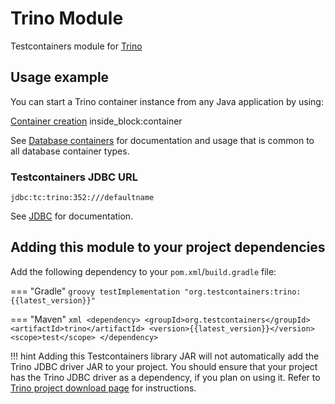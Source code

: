 # Trino Module

Testcontainers module for [Trino](https://hub.docker.com/r/trinodb/trino)

## Usage example

You can start a Trino container instance from any Java application by using:

<!--codeinclude-->
[Container creation](../../../modules/trino/src/test/java/org/testcontainers/containers/TrinoContainerTest.java) inside_block:container
<!--/codeinclude-->

See [Database containers](./index.md) for documentation and usage that is common to all database container types.

### Testcontainers JDBC URL

`jdbc:tc:trino:352:///defaultname`

See [JDBC](./jdbc.md) for documentation.

## Adding this module to your project dependencies

Add the following dependency to your `pom.xml`/`build.gradle` file:

=== "Gradle"
    ```groovy
    testImplementation "org.testcontainers:trino:{{latest_version}}"
    ```

=== "Maven"
    ```xml
    <dependency>
        <groupId>org.testcontainers</groupId>
        <artifactId>trino</artifactId>
        <version>{{latest_version}}</version>
        <scope>test</scope>
    </dependency>
    ```

!!! hint
    Adding this Testcontainers library JAR will not automatically add the Trino JDBC driver JAR to your project.
    You should ensure that your project has the Trino JDBC driver as a dependency, if you plan on using it.
    Refer to [Trino project download page](https://trino.io/download.html) for instructions.


